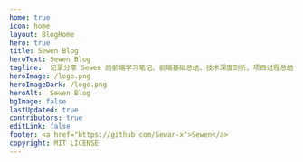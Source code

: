 ```yaml
---
home: true
icon: home
layout: BlogHome
hero: true
title: Sewen Blog
heroText: Sewen Blog
tagline:  记录分享 Sewen 的前端学习笔记、前端基础总结、技术深度剖析、项目过程总结.
heroImage: /logo.png
heroImageDark: /logo.png
heroAlt:  Sewen Blog
bgImage: false
lastUpdated: true
contributors: true
editLink: false
footer: <a href="https://github.com/Sewar-x">Sewen</a>
copyright: MIT LICENSE
---
```

